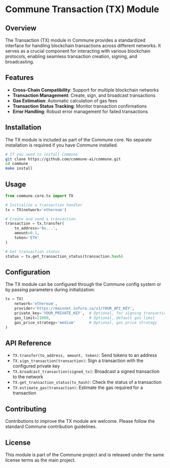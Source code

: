 # Commune Transaction (TX) Module

## Overview

The Transaction (TX) module in Commune provides a standardized interface for handling blockchain transactions across different networks. It serves as a crucial component for interacting with various blockchain protocols, enabling seamless transaction creation, signing, and broadcasting.

## Features

- **Cross-Chain Compatibility**: Support for multiple blockchain networks
- **Transaction Management**: Create, sign, and broadcast transactions
- **Gas Estimation**: Automatic calculation of gas fees
- **Transaction Status Tracking**: Monitor transaction confirmations
- **Error Handling**: Robust error management for failed transactions

## Installation

The TX module is included as part of the Commune core. No separate installation is required if you have Commune installed.

```bash
# If you need to install Commune
git clone https://github.com/commune-ai/commune.git
cd commune
make install
```

## Usage

```python
from commune.core.tx import TX

# Initialize a transaction handler
tx = TX(network='ethereum')

# Create and send a transaction
transaction = tx.transfer(
    to_address='0x...',
    amount=0.1,
    token='ETH'
)

# Get transaction status
status = tx.get_transaction_status(transaction.hash)
```

## Configuration

The TX module can be configured through the Commune config system or by passing parameters during initialization:

```python
tx = TX(
    network='ethereum',
    provider='https://mainnet.infura.io/v3/YOUR_API_KEY',
    private_key='YOUR_PRIVATE_KEY',  # Optional, for signing transactions
    gas_limit=21000,                 # Optional, default gas limit
    gas_price_strategy='medium'      # Optional, gas price strategy
)
```

## API Reference

- `TX.transfer(to_address, amount, token)`: Send tokens to an address
- `TX.sign_transaction(transaction)`: Sign a transaction with the configured private key
- `TX.broadcast_transaction(signed_tx)`: Broadcast a signed transaction to the network
- `TX.get_transaction_status(tx_hash)`: Check the status of a transaction
- `TX.estimate_gas(transaction)`: Estimate the gas required for a transaction

## Contributing

Contributions to improve the TX module are welcome. Please follow the standard Commune contribution guidelines.

## License

This module is part of the Commune project and is released under the same license terms as the main project.
